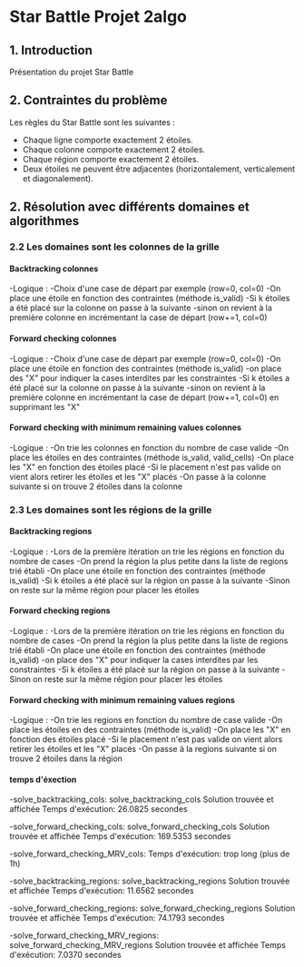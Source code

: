 # Star Battle Projet 2algo

## 1. Introduction

Présentation du projet Star Battle

## 2. Contraintes du problème

Les règles du Star Battle sont les suivantes :

- Chaque ligne comporte exactement 2 étoiles.
- Chaque colonne comporte exactement 2 étoiles.
- Chaque région comporte exactement 2 étoiles.
- Deux étoiles ne peuvent être adjacentes (horizontalement, verticalement et diagonalement).

## 2. Résolution avec différents domaines et algorithmes


### 2.2 Les domaines sont les colonnes de la grille

#### Backtracking colonnes
 -Logique :
    -Choix d'une case de départ par exemple (row=0, col=0)
    -On place une étoile en fonction des contraintes (méthode is_valid)
    -Si k étoiles a été placé sur la colonne on passe à la suivante
    -sinon on revient à la première colonne en incrémentant la case de départ (row+=1, col=0)  


#### Forward checking colonnes
 -Logique :
    -Choix d'une case de départ par exemple (row=0, col=0)
    -On place une étoile en fonction des contraintes (méthode is_valid)
    -on place des "X" pour indiquer la cases interdites par les constraintes
    -Si k étoiles a été placé sur la colonne on passe à la suivante
    -sinon on revient à la première colonne en incrémentant la case de départ (row+=1, col=0) en supprimant les "X"  


#### Forward checking with minimum remaining values colonnes
 -Logique :
   -On trie les colonnes en fonction du nombre de case valide 
   -On place les étoiles en des contraintes (méthode is_valid, valid_cells)
   -On place les "X" en fonction des étoiles placé
   -Si le placement n'est pas valide on vient alors retirer les étoiles et les "X" placés
   -On passe à la colonne suivante si on trouve 2 étoiles dans la colonne


### 2.3 Les domaines sont les régions de la grille

#### Backtracking regions
 -Logique :
    -Lors de la première itération on trie les régions en fonction du nombre de cases
    -On prend la région la plus petite dans la liste de regions trié établi
    -On place une étoile en fonction des contraintes (méthode is_valid)
    -Si k étoiles a été placé sur la région on passe à la suivante
    -Sinon on reste sur la même région pour placer les étoiles


#### Forward checking regions
 -Logique :
    -Lors de la première itération on trie les régions en fonction du nombre de cases
    -On prend la région la plus petite dans la liste de regions trié établi
    -On place une étoile en fonction des contraintes (méthode is_valid)
    -on place des "X" pour indiquer la cases interdites par les constraintes
    -Si k étoiles a été placé sur la région on passe à la suivante
    -Sinon on reste sur la même région pour placer les étoiles


#### Forward checking with minimum remaining values regions
 -Logique :
   -On trie les regions en fonction du nombre de case valide 
   -On place les étoiles en des contraintes (méthode is_valid)
   -On place les "X" en fonction des étoiles placé
   -Si le placement n'est pas valide on vient alors retirer les étoiles et les "X" placés
   -On passe à la regions suivante si on trouve 2 étoiles dans la région




#### temps d'éxection

-solve_backtracking_cols:
   solve_backtracking_cols Solution trouvée et affichée
   Temps d'exécution: 26.0825 secondes

-solve_forward_checking_cols:
   solve_forward_checking_cols Solution trouvée et affichée
   Temps d'exécution: 169.5353 secondes

-solve_forward_checking_MRV_cols:
   Temps d'exécution: trop long (plus de 1h)

-solve_backtracking_regions:
   solve_backtracking_regions Solution trouvée et affichée
   Temps d'exécution: 11.6562 secondes

-solve_forward_checking_regions:
   solve_forward_checking_regions Solution trouvée et affichée
   Temps d'exécution: 74.1793 secondes

-solve_forward_checking_MRV_regions:
   solve_forward_checking_MRV_regions Solution trouvée et affichée
   Temps d'exécution: 7.0370 secondes

